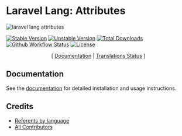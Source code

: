 # Laravel Lang: Attributes

![laravel lang attributes](https://preview.dragon-code.pro/laravel-lang/attributes.svg?brand=laravel&invert=1)

[![Stable Version][badge_stable]][link_packagist]
[![Unstable Version][badge_unstable]][link_packagist]
[![Total Downloads][badge_downloads]][link_packagist]
[![Github Workflow Status][badge_build]][link_build]
[![License][badge_license]][link_license]

<p align="center">
    [
        <a href="https://attributes.laravel-lang.com">Documentation</a> |
        <a href="https://attributes.laravel-lang.com/status.html">Translations Status</a>
    ]
</p>

## Documentation

See the [documentation](https://attributes.laravel-lang.com) for detailed installation and usage instructions.

## Credits

- [Referents by language](https://attributes.laravel-lang.com/referents.html)
- [All Contributors](https://github.com/Laravel-Lang/attributes/graphs/contributors)


[badge_build]:          https://img.shields.io/github/actions/workflow/status/laravel-lang/attributes/phpunit.yml?style=flat-square

[badge_downloads]:      https://img.shields.io/packagist/dt/laravel-lang/attributes.svg?style=flat-square

[badge_license]:        https://img.shields.io/packagist/l/laravel-lang/attributes.svg?style=flat-square

[badge_stable]:         https://img.shields.io/github/v/release/laravel-lang/attributes?label=stable&style=flat-square

[badge_unstable]:       https://img.shields.io/badge/unstable-dev--main-orange?style=flat-square

[link_build]:           https://github.com/laravel-lang/attributes/actions

[link_license]:         LICENSE

[link_packagist]:       https://packagist.org/packages/laravel-lang/attributes
